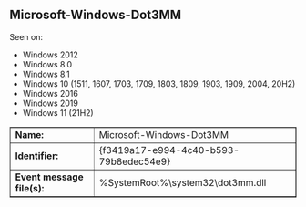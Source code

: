 ## Microsoft-Windows-Dot3MM

Seen on:
* Windows 2012
* Windows 8.0
* Windows 8.1
* Windows 10 (1511, 1607, 1703, 1709, 1803, 1809, 1903, 1909, 2004, 20H2)
* Windows 2016
* Windows 2019
* Windows 11 (21H2)

<table border="1" class="docutils">
  <tbody>
    <tr>
      <td><b>Name:</b></td>
      <td>Microsoft-Windows-Dot3MM</td>
    </tr>
    <tr>
      <td><b>Identifier:</b></td>
      <td>{f3419a17-e994-4c40-b593-79b8edec54e9}</td>
    </tr>
    <tr>
      <td><b>Event message file(s):</b></td>
      <td>%SystemRoot%\system32\dot3mm.dll</td>
    </tr>
  </tbody>
</table>

&nbsp;

